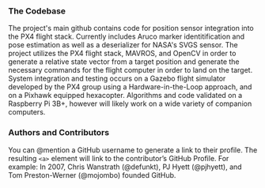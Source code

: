 ### The Codebase
The project's main github contains code for position sensor integration into the PX4 flight stack. Currently includes Aruco marker identitification and pose estimation as well as a deserializer for NASA's SVGS sensor. The project utilizes the PX4 flight stack, MAVROS, and OpenCV in order to generate a relative state vector from a target position and generate the necessary commands for the flight computer in order to land on the target. System integration and testing occurs on a Gazebo flight simulator developed by the PX4 group using a Hardware-in-the-Loop approach, and on a Pixhawk equipped hexacopter. Algorithms and code validated on a Raspberry Pi 3B+, however will likely work on a wide variety of companion computers.  

### Authors and Contributors
You can @mention a GitHub username to generate a link to their profile. The resulting `<a>` element will link to the contributor’s GitHub Profile. For example: In 2007, Chris Wanstrath (@defunkt), PJ Hyett (@pjhyett), and Tom Preston-Werner (@mojombo) founded GitHub.
